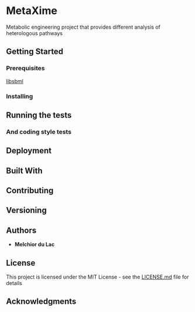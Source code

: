 # MetaXime

Metabolic engineering project that provides different analysis of heterologous pathways

## Getting Started

### Prerequisites

[libsbml](http://sbml.org/Software/libSBML)

### Installing

## Running the tests

### And coding style tests

## Deployment

## Built With

## Contributing

## Versioning

## Authors

* **Melchior du Lac** 

## License

This project is licensed under the MIT License - see the [LICENSE.md](LICENSE.md) file for details

## Acknowledgments

